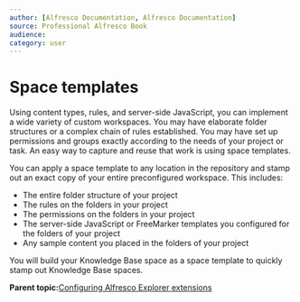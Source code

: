 ```yaml
---
author: [Alfresco Documentation, Alfresco Documentation]
source: Professional Alfresco Book
audience: 
category: user
---
```


# Space templates

Using content types, rules, and server-side JavaScript, you can implement a wide variety of custom workspaces. You may have elaborate folder structures or a complex chain of rules established. You may have set up permissions and groups exactly according to the needs of your project or task. An easy way to capture and reuse that work is using space templates.

You can apply a space template to any location in the repository and stamp out an exact copy of your entire preconfigured workspace. This includes:

-   The entire folder structure of your project
-   The rules on the folders in your project
-   The permissions on the folders in your project
-   The server-side JavaScript or FreeMarker templates you configured for the folders of your project
-   Any sample content you placed in the folders of your project

You will build your Knowledge Base space as a space template to quickly stamp out Knowledge Base spaces.

**Parent topic:**[Configuring Alfresco Explorer extensions](../concepts/kb-explorer-ext.md)

